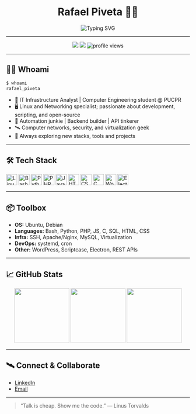 <h1 align="center">Rafael Piveta 👨‍💻</h1>
<p align="center">
  <img src="https://readme-typing-svg.demolab.com?font=Fira+Code&size=32&pause=1000&color=0099FF&center=true&vCenter=true&width=800&lines=IT+Infra+Analyst+%7C+Linux+%26+Network+Engineer;Open+Source+%7C+Automation+%7C+Backend+Dev;Always+Learning+%F0%9F%92%AB" alt="Typing SVG" />
</p>

---

<p align="center">
  <a href="https://www.linkedin.com/in/rafael-oliveira-piveta/"><img src="https://img.shields.io/badge/LinkedIn-0077B5?style=for-the-badge&logo=linkedin"/></a>
  <a href="mailto:rafaeloliveira@hotmail.com"><img src="https://img.shields.io/badge/Email-D14836?style=for-the-badge&logo=gmail&logoColor=white"/></a>
  <img src="https://komarev.com/ghpvc/?username=RafaPiveta&style=for-the-badge" alt="profile views" />
</p>

---

## 🧑‍💻 Whoami

```bash
$ whoami
rafael_piveta
```

- 💼 IT Infrastructure Analyst | Computer Engineering student @ PUCPR
- 🖥️ Linux and Networking specialist; passionate about development, scripting, and open-source
- 🤖 Automation junkie | Backend builder | API tinkerer
- 🛰️ Computer networks, security, and virtualization geek
- 🚀 Always exploring new stacks, tools and projects

---

## 🛠️ Tech Stack

<p>
  <img src="https://cdn.jsdelivr.net/gh/devicons/devicon/icons/linux/linux-original.svg" width="30" alt="Linux"/>
  <img src="https://cdn.jsdelivr.net/gh/devicons/devicon/icons/bash/bash-original.svg" width="30" alt="Bash"/>
  <img src="https://cdn.jsdelivr.net/gh/devicons/devicon/icons/python/python-original.svg" width="30" alt="Python"/>
  <img src="https://cdn.jsdelivr.net/gh/devicons/devicon/icons/php/php-original.svg" width="30" alt="PHP"/>
  <img src="https://cdn.jsdelivr.net/gh/devicons/devicon/icons/javascript/javascript-original.svg" width="30" alt="JavaScript"/>
  <img src="https://cdn.jsdelivr.net/gh/devicons/devicon/icons/html5/html5-original.svg" width="30" alt="HTML"/>
  <img src="https://cdn.jsdelivr.net/gh/devicons/devicon/icons/css3/css3-original.svg" width="30" alt="CSS"/>
  <img src="https://cdn.jsdelivr.net/gh/devicons/devicon/icons/c/c-original.svg" width="30" alt="C"/>
  <img src="https://cdn.jsdelivr.net/gh/devicons/devicon/icons/wordpress/wordpress-original.svg" width="30" alt="WordPress"/>
  <img src="https://cdn.jsdelivr.net/gh/devicons/devicon/icons/electron/electron-original.svg" width="30" alt="Electron"/>
</p>

---

## 📦 Toolbox

- **OS:** Ubuntu, Debian
- **Languages:** Bash, Python, PHP, JS, C, SQL, HTML, CSS
- **Infra:** SSH, Apache/Nginx, MySQL, Virtualization
- **DevOps:** systemd, cron
- **Other:** WordPress, Scriptcase, Electron, REST APIs

---

## 📈 GitHub Stats

<p align="center">
  <img src="https://github-readme-stats.vercel.app/api?username=RafaPiveta&show_icons=true&theme=radical&count_private=true" height="150"/>
  <img src="https://github-readme-streak-stats.herokuapp.com/?user=RafaPiveta&theme=radical" height="150"/>
  <img src="https://github-readme-stats.vercel.app/api/top-langs/?username=RafaPiveta&layout=compact&theme=radical" height="150"/>
</p>

---

## 🛰️ Connect & Collaborate

- [LinkedIn](https://www.linkedin.com/in/rafael-oliveira-piveta/)
- [Email](mailto:rafaeloliveira@hotmail.com)

---

> “Talk is cheap. Show me the code.” — Linus Torvalds
